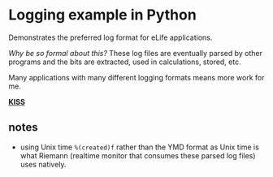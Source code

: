 # Logging example in Python

Demonstrates the preferred log format for eLife applications.

_Why be so formal about this?_ These log files are eventually parsed by other 
programs and the bits are extracted, used in calculations, stored, etc. 

Many applications with many different logging formats means more work for me. 

[__KISS__](http://en.wikipedia.org/wiki/KISS_principle)

## notes

* using Unix time `%(created)f` rather than the YMD format as Unix time is what 
Riemann (realtime monitor that consumes these parsed log files) uses natively.
